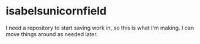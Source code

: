 # isabelsunicornfield
I need a repository to start saving work in, so this is what I'm making. I can move things around as needed later.
